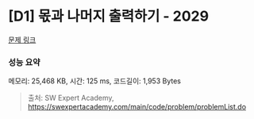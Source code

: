 # [D1] 몫과 나머지 출력하기 - 2029 

[문제 링크](https://swexpertacademy.com/main/code/problem/problemDetail.do?contestProbId=AV5QGNvKAtEDFAUq) 

### 성능 요약

메모리: 25,468 KB, 시간: 125 ms, 코드길이: 1,953 Bytes



> 출처: SW Expert Academy, https://swexpertacademy.com/main/code/problem/problemList.do